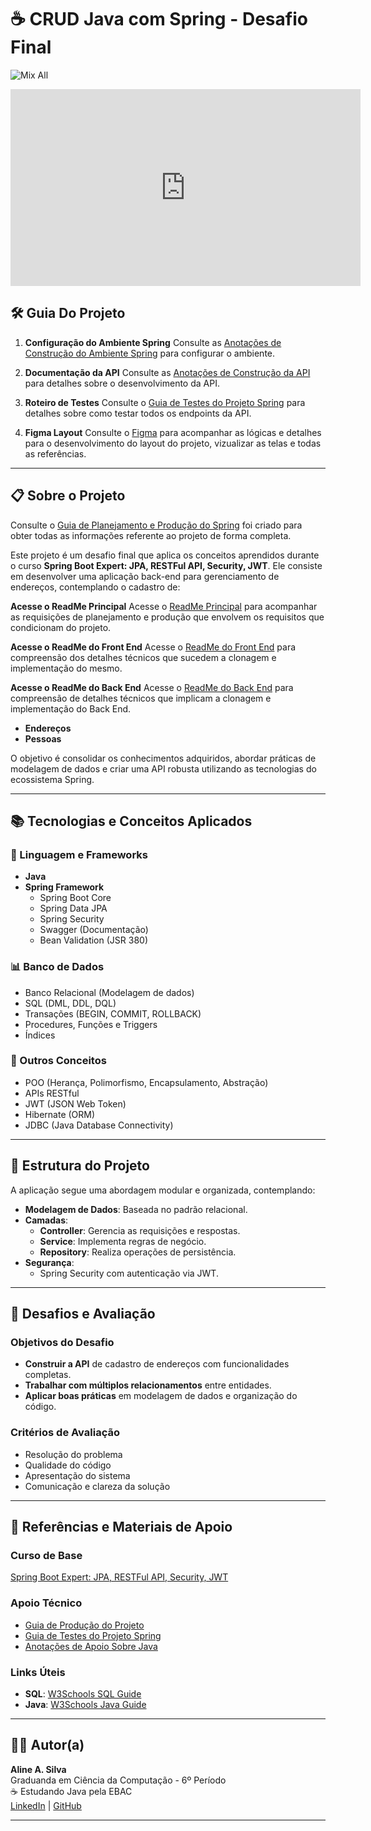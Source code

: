 # ☕ CRUD Java com Spring - Desafio Final

![Mix All](https://github.com/user-attachments/assets/97ff1fe3-d1f5-4f56-969a-f627de47a81f)

<iframe width="560" height="315" src="https://www.youtube.com/embed/ewg-YlAz2FQ?si=wluIEJA7XNMgHwK2" title="YouTube video player" frameborder="0" allow="accelerometer; autoplay; clipboard-write; encrypted-media; gyroscope; picture-in-picture; web-share" referrerpolicy="strict-origin-when-cross-origin" allowfullscreen></iframe>

## 🛠️ Guia Do Projeto

1. **Configuração do Ambiente Spring**
   Consulte as [Anotações de Construção do Ambiente Spring](https://www.notion.so/Anota-es-de-Constru-o-do-Ambiente-Spring-1459f9faccaa814ba5a1de81077ca5c0?pvs=21) para configurar o ambiente.

2. **Documentação da API**
   Consulte as [Anotações de Construção da API](https://www.notion.so/Anota-es-de-Constru-o-da-API-1459f9faccaa8040a5d5c6ab20d1eaaa?pvs=21) para detalhes sobre o desenvolvimento da API.

3. **Roteiro de Testes**
    Consulte o [Guia de Testes do Projeto Spring](https://www.notion.so/Guia-de-Testes-do-Projeto-Spring-1459f9faccaa8091849cede6983d80b2?pvs=4) para detalhes sobre como testar todos os endpoints da API.

4. **Figma Layout**
  Consulte o [Figma](https://www.figma.com/design/qyyP7NAxYQ74uK41qh5LK9/GerenciadorApp?node-id=21-2804&t=nAeJJDPrkRKrucpz-1) para acompanhar as lógicas e detalhes para o desenvolvimento do layout do projeto, vizualizar as telas e todas as referências.

---

## 📋 Sobre o Projeto

Consulte o [Guia de Planejamento e Produção do Spring](https://www.notion.so/Guia-de-Planejamento-Projeto-Spring-1429f9faccaa80659012d27096b42499) foi criado para obter todas as informações referente ao projeto de forma completa.

Este projeto é um desafio final que aplica os conceitos aprendidos durante o curso **Spring Boot Expert: JPA, RESTFul API, Security, JWT**. Ele consiste em desenvolver uma aplicação back-end para gerenciamento de endereços, contemplando o cadastro de:

**Acesse o ReadMe Principal**
Acesse o [ReadMe Principal](https://github.com/AlineSilv/GerenciadorCheckIn/blob/main/README.md) para acompanhar as requisições de planejamento e produção que envolvem os requisitos que condicionam do projeto.

 **Acesse o ReadMe do Front End**
   Acesse o [ReadMe do Front End](https://github.com/AlineSilv/GerenciadorCheckIn/blob/main/front/README.md) para compreensão dos detalhes técnicos que sucedem a clonagem e implementação do mesmo.

 **Acesse o ReadMe do Back End**
   Acesse o [ReadMe do Back End](https://github.com/AlineSilv/GerenciadorCheckIn/blob/main/crud/README.md) para compreensão de detalhes técnicos que implicam a clonagem e implementação do Back End.

- **Endereços**
- **Pessoas**

O objetivo é consolidar os conhecimentos adquiridos, abordar práticas de modelagem de dados e criar uma API robusta utilizando as tecnologias do ecossistema Spring.

---

## 📚 Tecnologias e Conceitos Aplicados

### 🔑 Linguagem e Frameworks
- **Java**
- **Spring Framework**
  - Spring Boot Core
  - Spring Data JPA
  - Spring Security
  - Swagger (Documentação)
  - Bean Validation (JSR 380)
  
### 📊 Banco de Dados
- Banco Relacional (Modelagem de dados)
- SQL (DML, DDL, DQL)
- Transações (BEGIN, COMMIT, ROLLBACK)
- Procedures, Funções e Triggers
- Índices

### 📌 Outros Conceitos
- POO (Herança, Polimorfismo, Encapsulamento, Abstração)
- APIs RESTful
- JWT (JSON Web Token)
- Hibernate (ORM)
- JDBC (Java Database Connectivity)

---

## 📂 Estrutura do Projeto

A aplicação segue uma abordagem modular e organizada, contemplando:
- **Modelagem de Dados**: Baseada no padrão relacional.
- **Camadas**:
  - **Controller**: Gerencia as requisições e respostas.
  - **Service**: Implementa regras de negócio.
  - **Repository**: Realiza operações de persistência.
- **Segurança**:
  - Spring Security com autenticação via JWT.

---

## 🎯 Desafios e Avaliação

### Objetivos do Desafio
- **Construir a API** de cadastro de endereços com funcionalidades completas.
- **Trabalhar com múltiplos relacionamentos** entre entidades.
- **Aplicar boas práticas** em modelagem de dados e organização do código.

### Critérios de Avaliação
- Resolução do problema
- Qualidade do código
- Apresentação do sistema
- Comunicação e clareza da solução

---

## 📄 Referências e Materiais de Apoio

### Curso de Base
[Spring Boot Expert: JPA, RESTFul API, Security, JWT](https://www.udemy.com/course/spring-boot-expert/learn/lecture/17801164)

### Apoio Técnico
- [Guia de Produção do Projeto](https://www.notion.so/Guia-de-Produ-o-do-Projeto-1429f9faccaa805a9549d6414ea4b731?pvs=21)
- [Guia de Testes do Projeto Spring](https://www.notion.so/Guia-de-Testes-do-Projeto-Spring-1459f9faccaa8091849cede6983d80b2?pvs=21)
- [Anotações de Apoio Sobre Java](https://www.notion.so/Anota-es-de-Apoio-Sobre-Java-1429f9faccaa80a8b944ec8eac19f764?pvs=21)

### Links Úteis
- **SQL**: [W3Schools SQL Guide](https://www.w3schools.com/sql/default.asp)
- **Java**: [W3Schools Java Guide](https://www.w3schools.com/java/default.asp)

---

## 👩‍💻 Autor(a)

**Aline A. Silva**  
Graduanda em Ciência da Computação - 6º Período  
☕ Estudando Java pela EBAC  
[LinkedIn](http://www.linkedin.com/in/alinealv-silv) | [GitHub](https://github.com/AlineSilv)

---
